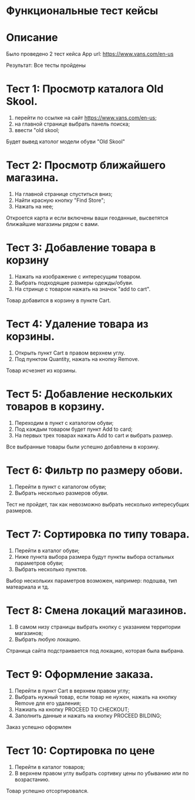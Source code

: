 # Функциональные тест кейсы
# Описание
Было проведено 2 тест кейса App url: https://www.vans.com/en-us 

Результат: Все тесты пройдены

# Тест 1: Просмотр каталога Old Skool.
1. перейти по ссылке на сайт https://www.vans.com/en-us;
2. на главной странице выбрать панель поиска;
3. ввести "old skool;

Будет вывед католог модели обуви "Old Skool"

# Тест 2: Просмотр ближайшего магазина.
1. На главной странице спуститься вниз;
2. Найти красную кнопку "Find Store";
3. Нажать на нее;

Откроется карта и если включены ваши геоданные, высветятся ближайшие магазины рядом с вами.

# Тест 3: Добавление товара в корзину
1. Нажать на изображение с интересущим товаром.
2. Выбрать подходящие размеры одежды/обуви.
3. На стринце с товаром нажать на значок "add to cart".

Товар добавится в корзину в пункте Cart.

# Тест 4: Удаление товара из корзины.
1. Открыть пункт Cart в правом верхнем углу.
2. Под пунктом Quantity, нажать на кнопку Remove.

Товар исчезнет из корзины.

# Тест 5: Добавление нескольких товаров в корзину.
1. Переходим в пункт с каталогом обуви;
2. Под каждым товаром будет пункт Add to card;
3. На первых трех товарах нажать Add to cart и выбрать размер.

Все выбранные товары были успешно добавлены в корзину.

# Тест 6: Фильтр по размеру обови.
1. Перейти в пункт с каталогом обуви;
2. Выбрать несколько размеров обуви.

Тест не пройдет, так как невозможно выбрать несколько интересубщих размеров.

# Тест 7: Сортировка по типу товара.
1. Перейти в каталог обуви;
2. Ниже пункта выбора размера будут пункты выбора остальных параметров обуви;
3. Выбрать несколько пунктов.

Выбор нескольких параметров возможен, например: подошва, тип матеариала и тд.

# Тест 8: Смена локаций магазинов.
1. В самом низу страницы выбрать кнопку с указанием территории магазинов;
2. Выбрать любую локацию.

Страница сайта подстраивается под локацию, которая была выбрана.

# Тест 9: Оформление заказа.
1. Перейти в пункт Cart в верхнем правом углу;
2. Выбрать нужный товар, если товар не нужен, нажать на кнопку Remove для его удаления;
3. Нажиать на кнопку PROCEED TO CHECKOUT;
4. Заполнить данные и нажать на кнопку PROCEED BILDING;

Заказ успешно оформлен 

# Тест 10: Сортировка по цене
1. Перейти в каталог товаров;
2. В верхнем правом углу выбрать сортивку цены по убыванию или по возрастанию.

Товар успешно отсортировался.
